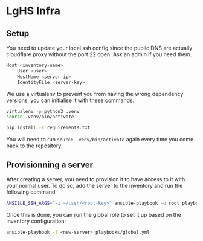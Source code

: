 # LgHS Infra

## Setup

You need to update your local ssh config since the public DNS are actually cloudflare proxy without the port 22 open. Ask an admin if you need them.

```sh
Host <inventory-name>
    User <user>
    HostName <server-ip>
    IdentityFile <server-key>
```

We use a virtualenv to prevent you from having the wrong dependency versions, you can initialise it with these commands:
```bash
virtualenv -p python3 .venv
source .venv/bin/activate

pip install -r requirements.txt
```

You will need to run `source .venv/bin/activate` again every time you come back to the repository.


## Provisionning a server

After creating a server, you need to provision it to have access to it with your normal user. To do so, add the server to the inventory and run the following command:

```bash
ANSIBLE_SSH_ARGS="-i ~/.ssh/<root-key>" ansible-playbook -u root playbooks/provision.yml
```

Once this is done, you can run the global role to set it up based on the inventory configuration:

```bash
ansible-playbook -l <new-server> playbooks/global.yml
```
